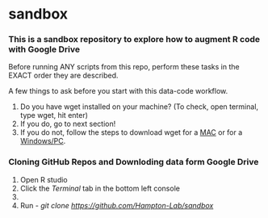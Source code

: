 # sandbox

### This is a sandbox repository to explore how to augment R code with Google Drive

Before running ANY scripts from this repo, perform these tasks in the EXACT order they are described. 

A few things to ask before you start with this data-code workflow.
1. Do you have wget installed on your machine? (To check, open terminal, type wget, hit enter)
2. If you do, go to next section!
3. If you do not, follow the steps to download wget for a <a href="https://www.maketecheasier.com/install-wget-mac/">MAC</a> or for a <a href="https://www.tomshardware.com/how-to/use-wget-download-files-command-line">Windows/PC</a>.

### Cloning GitHub Repos and Downloding data form Google Drive
1. Open R studio
2. Click the <i> Terminal </i> tab in the bottom left console
3. 
4. Run - <i>git clone https://github.com/Hampton-Lab/sandbox</i>
